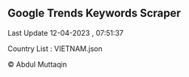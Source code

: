 

## Google Trends Keywords Scraper 
 
Last Update 12-04-2023 , 07:51:37

Country List :
VIETNAM.json



© Abdul Muttaqin 
